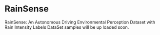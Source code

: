# RainSense
RainSense: An Autonomous Driving Environmental Perception Dataset with Rain Intensity Labels
DataSet samples will be up loaded soon.
